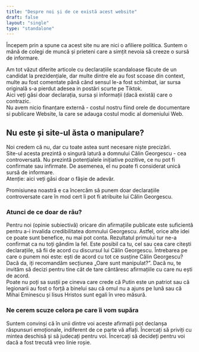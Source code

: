 ```yaml
---
title: "Despre noi și de ce există acest website"
draft: false
layout: "single"
type: "standalone" 
---
```


Începem prin a spune ca acest site nu are nici o afiliere politica. Suntem o mână de colegi de muncă și prieteni care a simțit nevoia să creeze o sursă de informare. <br>

Am tot văzut diferite articole cu declarațiile scandaloase făcute de un candidat la prezidențiale, dar multe dintre ele au fost scoase din context, multe au fost comentate până când sensul le-a fost schimbat, iar sursa originală s-a pierdut adesea in postări scurte pe Tiktok. <br>
Aici veți găsi doar declarația, sursa și informații (dacă există) care o contrazic.<br>
Nu avem nicio finanțare externă - costul nostru fiind orele de documentare si publicare Website, la care se adauga costul modic al domeniului Web. 

<h2>Nu este și site-ul ăsta o manipulare?</h2>
Noi credem că nu, dar cu toate astea sunt necesare niște precizări.<br>
Site-ul acesta prezintă o singură latură a domnului Călin Georgescu - cea controversată. Nu prezintă potențialele inițiative pozitive, ce nu pot fi confirmate sau infirmate. De asemenea, el nu poate fi considerat unică sursă de informare.<br>
<span class="emphasis">Atenție: aici veți găsi doar o fâșie de adevăr.</span><br>

Promisiunea noastră e ca încercăm să punem doar declarațiile controversate care în mod cert îi pot fi atribuite lui Călin Georgescu.

<h3>Atunci de ce doar de rău?</h3>
Pentru noi (opinie subiectivă) oricare din afirmațiile publicate este suficientă pentru a-i invalida credibilitatea domnului Georgescu. Astfel, orice alte idei ce poate sunt benefice, nu mai pot conta. 
Rezultatul primului tur ne-a confirmat ca nu toți gândim la fel. Este posibil ca tu, cel sau cea care citești declarațiile, să fii de acord cu discursul lui Călin Georgescu. Întrebarea pe care o punem noi este: ești de acord cu tot ce susține Călin Georgescu? 
 <br>
Dacă da, iți recomandăm secțiunea „Oare sunt manipulat?”. Dacă nu, te invităm să decizi pentru tine cât de tare cântăresc afirmațiile cu care nu ești de acord. <br>
Poate nu poți sa susții pe cineva care crede că Putin este un patriot sau că legionarii au fost o forță a binelui sau că omul nu a ajuns pe lună sau că Mihai Eminescu și Iisus Hristos sunt egali în vreo măsură. 

<h3>Ne cerem scuze celora pe care îi vom supăra</h3>
Suntem convinși că în unii dintre voi aceste afirmații pot declanșa răspunsuri emoționale, indiferent de ce parte vă aflați. Încercați să priviți cu mintea deschisă și să judecați pentru voi. Încercați să decideți pentru voi dacă a fost trecută vreo linie roșie.


